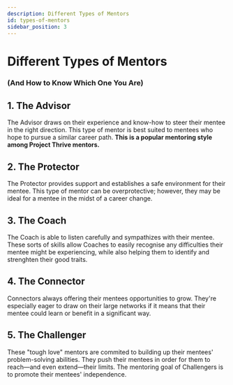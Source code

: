 ```yaml
---
description: Different Types of Mentors
id: types-of-mentors
sidebar_position: 3
---
```


# Different Types of Mentors
### (And How to Know Which One You Are)

## 1. The Advisor

The Advisor draws on their experience and know-how to steer their mentee in the right direction. This type of mentor is best suited to mentees who hope to pursue a similar career path. **This is a popular mentoring style among Project Thrive mentors.**

## 2. The Protector

The Protector provides support and establishes a safe environment for their mentee. This type of mentor can be overprotective; however, they may be ideal for a mentee in the midst of a career change.

## 3. The Coach

The Coach is able to listen carefully and sympathizes with their mentee. These sorts of skills allow Coaches to easily recognise any difficulties their mentee might be experiencing, while also helping them to identify and strenghten their good traits.

## 4. The Connector

Connectors always offering their mentees opportunities to grow. They're especially eager to draw on their large networks if it means that their mentee could learn or benefit in a significant way.

## 5. The Challenger

These "tough love" mentors are commited to building up their mentees' problem-solving abilities. They push their mentees in order for them to reach—and even extend—their limits. The mentoring goal of Challengers is to promote their mentees' independence.